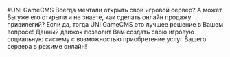 #UNI GameCMS
Всегда мечтали открыть свой игровой сервер? А может Вы уже его открыли и не знаете, как сделать онлайн продажу привилегий? Если да, тогда UNI GameCMS это лучшее решение в Вашем вопросе! Данный движок позволит Вам создать свою игровую социальную систему с возможностью приобретение услуг Вашего сервера в режиме онлайн!
